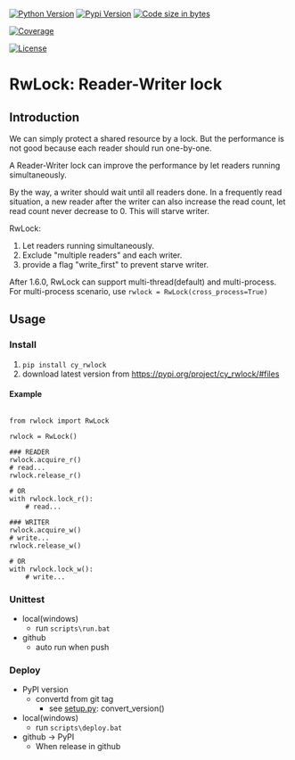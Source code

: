 
[![Python Version](https://img.shields.io/pypi/pyversions/cy_rwlock.svg)](https://pypi.org/project/cy-rwlock/)
[![Pypi Version](https://img.shields.io/pypi/v/cy_rwlock.svg)](https://pypi.org/project/cy-rwlock/)
[![Code size in bytes](https://img.shields.io/github/languages/code-size/cy-arduino/cy_rwlock.svg)](https://pypi.org/project/cy-rwlock/#files)


[![Coverage](https://codecov.io/gh/cy-arduino/cy_rwlock/branch/master/graph/badge.svg)](https://codecov.io/gh/cy-arduino/cy_rwlock)


[![License](https://img.shields.io/pypi/l/cy_rwlock.svg)](https://github.com/cy-arduino/cy_rwlock/blob/master/LICENSE)



# RwLock: Reader-Writer lock

## Introduction
We can simply protect a shared resource by a lock. But the performance is not
good because each reader should run one-by-one.

A Reader-Writer lock can improve the performance by let readers running 
simultaneously.

By the way, a writer should wait until all readers done.
In a frequently read situation, a new reader after the writer can also increase
the read count, let read count never decrease to 0. 
This will starve writer.

RwLock:
1. Let readers running simultaneously.
1. Exclude "multiple readers" and each writer.
1. provide a flag "write_first" to prevent starve writer.

After 1.6.0, RwLock can support multi-thread(default) and multi-process.
For multi-process scenario, use `rwlock = RwLock(cross_process=True)`

## Usage

### Install
1. `pip install cy_rwlock`
1. download latest version from https://pypi.org/project/cy_rwlock/#files

#### Example
<pre><code>
from rwlock import RwLock

rwlock = RwLock()

### READER
rwlock.acquire_r()
# read...
rwlock.release_r()

# OR
with rwlock.lock_r():
    # read...

### WRITER
rwlock.acquire_w()
# write...
rwlock.release_w()

# OR
with rwlock.lock_w():
    # write...
</code></pre>

### Unittest
* local(windows)
    * run `scripts\run.bat`
* github
    * auto run when push

### Deploy
* PyPI version
    * convertd from git tag
        * see [setup.py](https://github.com/cy-arduino/cy_rwlock/blob/master/setup.py): convert_version()
* local(windows)
    * run `scripts\deploy.bat`
* github -> PyPI
    * When release in github

